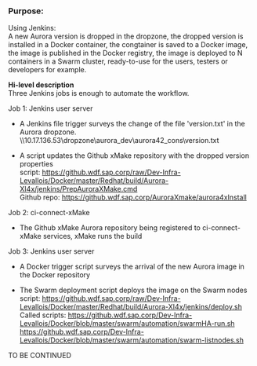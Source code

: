 ### Purpose:
Using Jenkins:  
A new Aurora version is dropped in the dropzone, the dropped version is installed in a Docker container, the congtainer is saved to a Docker image, the image is published in the Docker registry, the image is deployed to N containers in a Swarm cluster, ready-to-use for the users, testers or developers for example.

**Hi-level description**  
Three Jenkins jobs is enough to automate the workflow.  

Job 1: Jenkins user server  

- A Jenkins file trigger surveys the change of the file 'version.txt' in the Aurora dropzone.  
  \\\10.17.136.53\dropzone\aurora_dev\aurora42_cons\version.txt  

- A script updates the Github xMake repository with the dropped version properties  
  script: https://github.wdf.sap.corp/raw/Dev-Infra-Levallois/Docker/master/Redhat/build/Aurora-XI4x/jenkins/PrepAuroraXMake.cmd  
  Github repo: https://github.wdf.sap.corp/AuroraXmake/aurora4xInstall  

Job 2: ci-connect-xMake  
- The Github xMake Aurora repository being registered to ci-connect-xMake services, xMake runs the build

Job 3: Jenkins user server  

- A Docker trigger script surveys the arrival of the new Aurora image in the Docker repository  

- The Swarm deployment script deploys the image on the Swarm nodes  
  script: https://github.wdf.sap.corp/raw/Dev-Infra-Levallois/Docker/master/Redhat/build/Aurora-XI4x/jenkins/deploy.sh  
  Called scripts: https://github.wdf.sap.corp/Dev-Infra-Levallois/Docker/blob/master/swarm/automation/swarmHA-run.sh  
                  https://github.wdf.sap.corp/Dev-Infra-Levallois/Docker/blob/master/swarm/automation/swarm-listnodes.sh  

TO BE CONTINUED  


